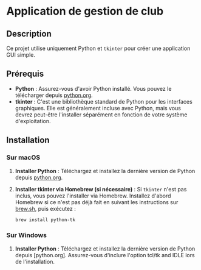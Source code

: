 # Application de gestion de club

## Description

Ce projet utilise uniquement Python et `tkinter` pour créer une application GUI simple.

## Prérequis

- **Python** : Assurez-vous d'avoir Python installé. Vous pouvez le télécharger depuis [python.org](https://www.python.org/downloads/).
- **tkinter** : C'est une bibliothèque standard de Python pour les interfaces graphiques. Elle est généralement incluse avec Python, mais vous devrez peut-être l'installer séparément en fonction de votre système d'exploitation.

## Installation

### Sur macOS

1. **Installer Python** :
   Téléchargez et installez la dernière version de Python depuis [python.org](https://www.python.org/downloads/).

2. **Installer tkinter via Homebrew (si nécessaire)** :
   Si `tkinter` n'est pas inclus, vous pouvez l'installer via Homebrew. Installez d'abord Homebrew si ce n'est pas déjà fait en suivant les instructions sur [brew.sh](https://brew.sh/), puis exécutez :
   ```sh
   brew install python-tk

### Sur Windows

1. **Installer Python** :
    Téléchargez et installez la dernière version de Python depuis [python.org]. Assurez-vous d'inclure l'option tcl/tk and IDLE lors de l'installation.
